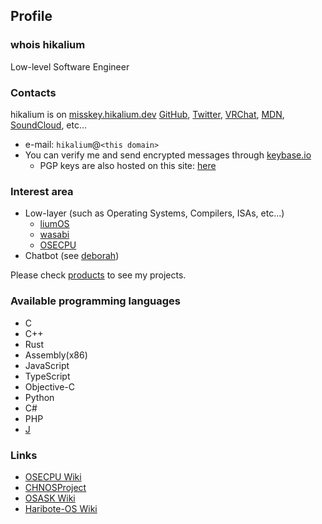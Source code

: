 ## Profile

### whois hikalium

Low-level Software Engineer

### Contacts

hikalium is on 
[misskey.hikalium.dev](https://misskey.hikalium.dev/@hikalium)
[GitHub](https://github.com/hikalium),
[Twitter](https://twitter.com/hikalium),
[VRChat](https://www.vrchat.com/home/user/usr_e04b3879-5975-45a7-8955-05d924c04593),
[MDN](https://developer.mozilla.org/ja/profiles/hikalium),
[SoundCloud](https://soundcloud.com/hikalium),
etc...

- e-mail: `hikalium`@`<this domain>`
- You can verify me and send encrypted messages through [keybase.io](https://keybase.io/hikalium)
  - PGP keys are also hosted on this site: [here](/pgpkey)

### Interest area
- Low-layer (such as Operating Systems, Compilers, ISAs, etc...)
  - [liumOS](http://github.com/hikalium/liumos)
  - [wasabi](http://github.com/hikalium/wasabi)
  - [OSECPU](http://osecpu.osask.jp/wiki/)
- Chatbot (see [deborah](https://github.com/fourseasonslab/deborah))

Please check [products](/products) to see my projects.

### Available programming languages
- C
- C++
- Rust
- Assembly(x86)
- JavaScript
- TypeScript
- Objective-C
- Python
- C#
- PHP
- [J](http://www.jsoftware.com/)

### Links
- [OSECPU Wiki](http://osecpu.osask.jp/wiki/?hikarupsp)
- [CHNOSProject](http://chnosproject.osdn.jp/)
- [OSASK Wiki](http://osask.net/w/520.html)
- [Haribote-OS Wiki](http://hrb.osask.jp/wiki/?hikarupsp)
